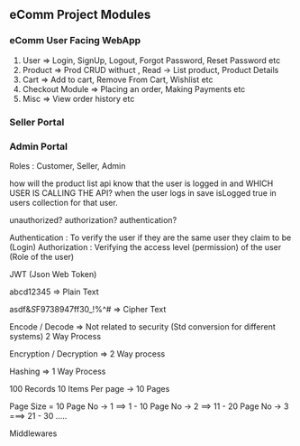 ## eComm Project Modules

### eComm User Facing WebApp
1. User => Login, SignUp, Logout, Forgot Password, Reset Password etc
2. Product => Prod CRUD withuct , Read -> List product, Product Details
3. Cart => Add to cart, Remove From Cart, Wishlist etc
4. Checkout Module => Placing an order, Making Payments etc
5. Misc => View order history etc

### Seller Portal

### Admin Portal
Roles : Customer, Seller, Admin


how will the product list api know that the user is logged in and WHICH USER IS CALLING THE API?
when the user logs in save isLogged true in users collection for that user.

unauthorized?
authorization?
authentication?

Authentication : To verify the user if they are the same user they claim to be (Login)
Authorization : Verifying the access level (permission) of the user (Role of the user)

JWT (Json Web Token)


abcd12345 => Plain Text

asdf&*S*F9738947ff30_!%^# => Cipher Text

Encode / Decode => Not related to security (Std conversion for different systems) 2 Way Process

Encryption / Decryption => 2 Way process

Hashing => 1 Way Process


100 Records
10 Items Per page -> 10 Pages

Page Size = 10
Page No -> 1 ==> 1 - 10
Page No -> 2 ==> 11 - 20
Page No -> 3 ===> 21 - 30
.....


Middlewares